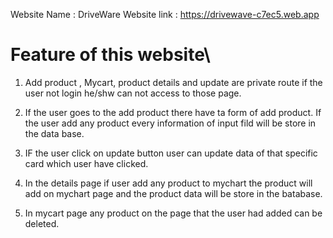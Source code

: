 Website Name : DriveWare
Website link : https://drivewave-c7ec5.web.app

# Feature of this website\

1. Add product , Mycart, product details and update are private route if the user not login he/shw can not access to those page.

2. If the user goes to the add product there have ta form of add product. If the user add any product every information of input fild will be store in the data base.

3. IF the user click on update button user can update data of that specific card which user have clicked.

4. In the details page if user add any product to mychart the product will add on mychart page and the product data will be store in the batabase.

5. In mycart page any product on the page that the user had added can be deleted.
